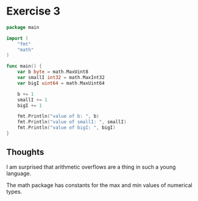 # Exercise 3

```go
package main

import (
	"fmt"
	"math"
)

func main() {
	var b byte = math.MaxUint8
	var smallI int32 = math.MaxInt32
	var bigI uint64 = math.MaxUint64

	b += 1
	smallI += 1
	bigI += 1

	fmt.Println("value of b: ", b)
	fmt.Println("value of smallI: ", smallI)
	fmt.Println("value of bigI: ", bigI)
}
```

## Thoughts

I am surprised that arithmetic overflows are a thing in such a young language.

The math package has constants for the max and min values of numerical types.

